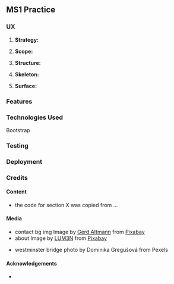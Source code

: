 ## MS1 Practice

### UX

1. **Strategy:**

2. **Scope:**

3. **Structure:**

4. **Skeleton:**

5. **Surface:**

### Features

### Technologies Used

Bootstrap

### Testing

### Deployment

### Credits

#### Content

- the code for section X was copied from ...

#### Media

- contact bg img Image by <a href="https://pixabay.com/users/geralt-9301/?utm_source=link-attribution&amp;utm_medium=referral&amp;utm_campaign=image&amp;utm_content=2944064">Gerd Altmann</a> from <a href="https://pixabay.com/?utm_source=link-attribution&amp;utm_medium=referral&amp;utm_campaign=image&amp;utm_content=2944064">Pixabay</a>
- about Image by <a href="https://pixabay.com/users/LUM3N-1066559/?utm_source=link-attribution&amp;utm_medium=referral&amp;utm_campaign=image&amp;utm_content=1949192">LUM3N</a> from <a href="https://pixabay.com/?utm_source=link-attribution&amp;utm_medium=referral&amp;utm_campaign=image&amp;utm_content=1949192">Pixabay</a>
* westminster bridge photo by Dominika Gregušová from Pexels

#### Acknowledgements

-
